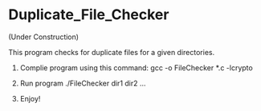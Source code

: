 # Duplicate_File_Checker
(Under Construction)

This program checks for duplicate files for a given directories. 

1. Complie program using this command:
	gcc -o FileChecker *.c -lcrypto

2. Run program
	./FileChecker dir1 dir2 ...

3. Enjoy!
